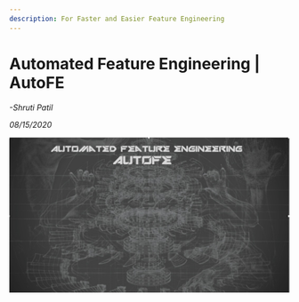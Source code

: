 ```yaml
---
description: For Faster and Easier Feature Engineering
---
```


# Automated Feature Engineering \| AutoFE

_-Shruti Patil_

_08/15/2020_

![](.gitbook/assets/image%20%2816%29.png)



